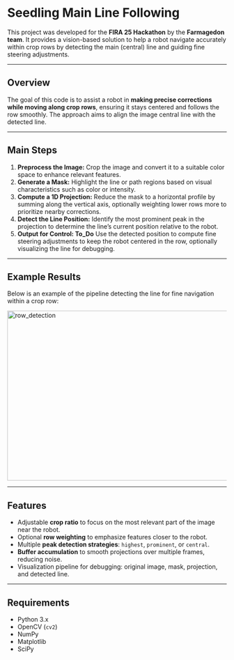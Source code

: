 # Seedling Main Line Following

This project was developed for the **FIRA 25 Hackathon** by the **Farmagedon team**. It provides a vision-based solution to help a robot navigate accurately within crop rows by detecting the main (central) line and guiding fine steering adjustments.

---

## Overview

The goal of this code is to assist a robot in **making precise corrections while moving along crop rows**, ensuring it stays centered and follows the row smoothly. The approach aims to align the image central line with the detected line. 

---

## Main Steps

1. **Preprocess the Image:** Crop the image and convert it to a suitable color space to enhance relevant features.  
2. **Generate a Mask:** Highlight the line or path regions based on visual characteristics such as color or intensity.  
3. **Compute a 1D Projection:** Reduce the mask to a horizontal profile by summing along the vertical axis, optionally weighting lower rows more to prioritize nearby corrections.  
4. **Detect the Line Position:** Identify the most prominent peak in the projection to determine the line’s current position relative to the robot.  
5. **Output for Control: To_Do** Use the detected position to compute fine steering adjustments to keep the robot centered in the row, optionally visualizing the line for debugging.

---
## Example Results

Below is an example of the pipeline detecting the line for fine navigation within a crop row:

<img width="1989" height="390" alt="row_detection" src="https://github.com/user-attachments/assets/bd5fc0ad-5d5b-42b4-b618-e4ffbbd0ae95" />


---

## Features

- Adjustable **crop ratio** to focus on the most relevant part of the image near the robot.  
- Optional **row weighting** to emphasize features closer to the robot.  
- Multiple **peak detection strategies**: `highest`, `prominent`, or `central`.  
- **Buffer accumulation** to smooth projections over multiple frames, reducing noise.  
- Visualization pipeline for debugging: original image, mask, projection, and detected line.

---

## Requirements

- Python 3.x  
- OpenCV (`cv2`)  
- NumPy  
- Matplotlib  
- SciPy  





